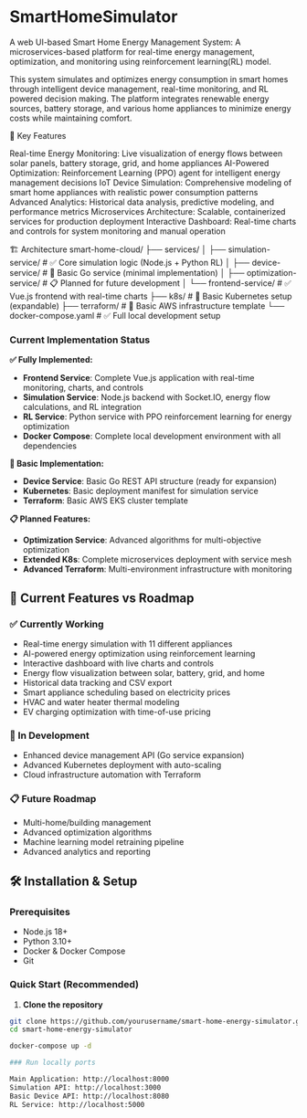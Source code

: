 # SmartHomeSimulator
A web UI-based Smart Home Energy Management System: A microservices-based platform for real-time energy management, optimization, and monitoring using reinforcement learning(RL) model.

This system simulates and optimizes energy consumption in smart homes through intelligent device management, real-time monitoring, and RL powered decision making. The platform integrates renewable energy sources, battery storage, and various home appliances to minimize energy costs while maintaining comfort.

🚀 Key Features

Real-time Energy Monitoring: Live visualization of energy flows between solar panels, battery storage, grid, and home appliances
AI-Powered Optimization: Reinforcement Learning (PPO) agent for intelligent energy management decisions
IoT Device Simulation: Comprehensive modeling of smart home appliances with realistic power consumption patterns
Advanced Analytics: Historical data analysis, predictive modeling, and performance metrics
Microservices Architecture: Scalable, containerized services for production deployment
Interactive Dashboard: Real-time charts and controls for system monitoring and manual operation

🏗️ Architecture
smart-home-cloud/
├── services/
│   ├── simulation-service/     # ✅ Core simulation logic (Node.js + Python RL)
│   ├── device-service/        # 🚧 Basic Go service (minimal implementation)
│   ├── optimization-service/  # 📋 Planned for future development
│   └── frontend-service/      # ✅ Vue.js frontend with real-time charts
├── k8s/                       # 🚧 Basic Kubernetes setup (expandable)
├── terraform/                 # 🚧 Basic AWS infrastructure template
└── docker-compose.yaml       # ✅ Full local development setup

### Current Implementation Status

**✅ Fully Implemented:**
- **Frontend Service**: Complete Vue.js application with real-time monitoring, charts, and controls
- **Simulation Service**: Node.js backend with Socket.IO, energy flow calculations, and RL integration
- **RL Service**: Python service with PPO reinforcement learning for energy optimization
- **Docker Compose**: Complete local development environment with all dependencies

**🚧 Basic Implementation:**
- **Device Service**: Basic Go REST API structure (ready for expansion)
- **Kubernetes**: Basic deployment manifest for simulation service
- **Terraform**: Basic AWS EKS cluster template

**📋 Planned Features:**
- **Optimization Service**: Advanced algorithms for multi-objective optimization
- **Extended K8s**: Complete microservices deployment with service mesh
- **Advanced Terraform**: Multi-environment infrastructure with monitoring

## 🎯 Current Features vs Roadmap

### ✅ Currently Working
- Real-time energy simulation with 11 different appliances
- AI-powered energy optimization using reinforcement learning
- Interactive dashboard with live charts and controls
- Energy flow visualization between solar, battery, grid, and home
- Historical data tracking and CSV export
- Smart appliance scheduling based on electricity prices
- HVAC and water heater thermal modeling
- EV charging optimization with time-of-use pricing

### 🚧 In Development
- Enhanced device management API (Go service expansion)
- Advanced Kubernetes deployment with auto-scaling
- Cloud infrastructure automation with Terraform

### 📋 Future Roadmap
- Multi-home/building management
- Advanced optimization algorithms
- Machine learning model retraining pipeline
- Advanced analytics and reporting

## 🛠️ Installation & Setup

### Prerequisites
- Node.js 18+
- Python 3.10+
- Docker & Docker Compose
- Git

### Quick Start (Recommended)

1. **Clone the repository**
```bash
git clone https://github.com/yourusername/smart-home-energy-simulator.git
cd smart-home-energy-simulator

docker-compose up -d

### Run locally ports

Main Application: http://localhost:8000
Simulation API: http://localhost:3000
Basic Device API: http://localhost:8080
RL Service: http://localhost:5000
